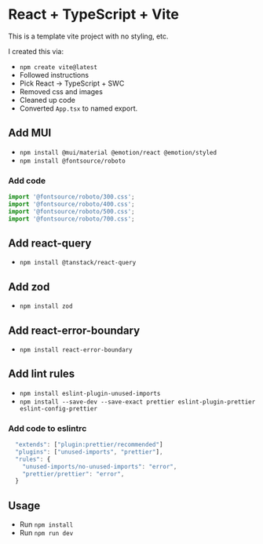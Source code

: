 # React + TypeScript + Vite

This is a template vite project with no styling, etc.

I created this via:

* `npm create vite@latest`
* Followed instructions
* Pick React -> TypeScript + SWC
* Removed css and images
* Cleaned up code
* Converted `App.tsx` to named export.

## Add MUI

* `npm install @mui/material @emotion/react @emotion/styled`
* `npm install @fontsource/roboto`

### Add code

```javascript
import '@fontsource/roboto/300.css';
import '@fontsource/roboto/400.css';
import '@fontsource/roboto/500.css';
import '@fontsource/roboto/700.css';
```

## Add react-query

* `npm install @tanstack/react-query`

## Add zod

* `npm install zod`

## Add react-error-boundary

* `npm install react-error-boundary`

## Add lint rules

* `npm install eslint-plugin-unused-imports`
* `npm install --save-dev --save-exact prettier eslint-plugin-prettier eslint-config-prettier`

### Add code to eslintrc

```javascript
  "extends": ["plugin:prettier/recommended"]
  "plugins": ["unused-imports", "prettier"],
  "rules": {
    "unused-imports/no-unused-imports": "error",
    "prettier/prettier": "error",
  }
```

## Usage

* Run `npm install`
* Run `npm run dev`
